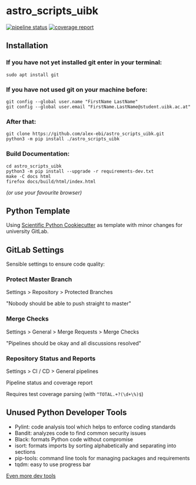 # astro_scripts_uibk

[![pipeline status](https://git.uibk.ac.at/csap5791/astro_scripts_uibk/badges/master/pipeline.svg)](https://git.uibk.ac.at/csap5791/astro_scripts_uibk/commits/master)
[![coverage report](https://git.uibk.ac.at/csap5791/astro_scripts_uibk/badges/master/coverage.svg)](https://git.uibk.ac.at/csap5791/astro_scripts_uibk/commits/master)

## Installation
### If you have not yet installed git enter in your terminal:
```console
sudo apt install git
```
### If you have not used git on your machine before:
```console
git config --global user.name "FirstName LastName"
git config --global user.email "FirstName.LastName@student.uibk.ac.at"
```
### After that:
```console
git clone https://github.com/alex-ebi/astro_scripts_uibk.git
python3 -m pip install ./astro_scripts_uibk
```
### Build Documentation:
```console
cd astro_scripts_uibk
python3 -m pip install --upgrade -r requirements-dev.txt
make -C docs html
firefox docs/build/html/index.html 
```
*(or use your favourite browser)*


## Python Template
Using [Scientific Python Cookiecutter](https://nsls-ii.github.io/scientific-python-cookiecutter/philosophy.html) 
as template with minor changes for university GitLab.

## GitLab Settings
Sensible settings to ensure code quality:

### Protect Master Branch
Settings > Repository > Protected Branches

"Nobody should be able to push straight to master"

### Merge Checks
Settings > General > Merge Requests > Merge Checks

"Pipelines should be okay and all discussions resolved"

### Repository Status and Reports
Settings > CI / CD > General pipelines

Pipeline status and coverage report

Requires test coverage parsing (with `^TOTAL.+?(\d+\%)$`)


## Unused Python Developer Tools 
* Pylint: code analysis tool which helps to enforce coding standards
* Bandit: analyzes code to find common security issues
* Black: formats Python code without compromise
* isort: formats imports by sorting alphabetically and separating into sections
* pip-tools: command line tools for managing packages and requirements
* tqdm: easy to use progress bar

[Even more dev tools](https://reposhub.com/python/learning-tutorial/ml-tooling-best-of-python-dev.html)

